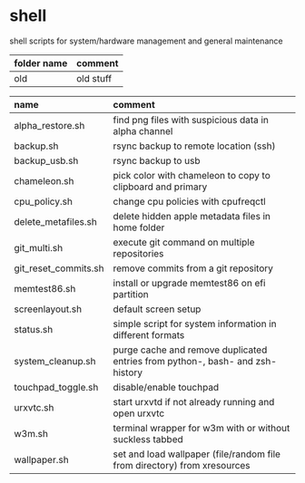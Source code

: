 # shell

shell scripts for system/hardware management and general maintenance

| folder name  | comment                    |
| :----------- | :------------------------- |
| old          | old stuff                  |

| name                 | comment                                                                       |
| :------------------- | :---------------------------------------------------------------------------- |
| alpha_restore.sh     | find png files with suspicious data in alpha channel                          |
| backup.sh            | rsync backup to remote location (ssh)                                         |
| backup_usb.sh        | rsync backup to usb                                                           |
| chameleon.sh         | pick color with chameleon to copy to clipboard and primary                    |
| cpu_policy.sh        | change cpu policies with cpufreqctl                                           |
| delete_metafiles.sh  | delete hidden apple metadata files in home folder                             |
| git_multi.sh         | execute git command on multiple repositories                                  |
| git_reset_commits.sh | remove commits from a git repository                                          |
| memtest86.sh         | install or upgrade memtest86 on efi partition                                 |
| screenlayout.sh      | default screen setup                                                          |
| status.sh            | simple script for system information in different formats                     |
| system_cleanup.sh    | purge cache and remove duplicated entries from python-, bash- and zsh-history |
| touchpad_toggle.sh   | disable/enable touchpad                                                       |
| urxvtc.sh            | start urxvtd if not already running and open urxvtc                           |
| w3m.sh               | terminal wrapper for w3m with or without suckless tabbed                      |
| wallpaper.sh         | set and load wallpaper (file/random file from directory) from xresources      |
